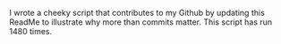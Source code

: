 I wrote a cheeky script that contributes to my Github by updating this ReadMe to illustrate why more than commits matter. This script has run 1480 times.